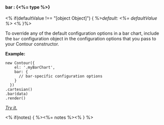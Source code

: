 #### **bar** : {<%= type %>}

<% if(defaultValue !== "[object Object]") { %>*default: <%= defaultValue %>* <% }%>

To override any of the default configuration options in a bar chart, include the `bar` configuration object in the configuration options that you pass to your Contour constructor.

**Example:**

	new Contour({
	    el: '.myBarChart',
	    bar: {
	      // bar-specific configuration options
	    }
	  })
	.cartesian()
	.bar(data)
	.render()	
	
*[Try it.](http://jsfiddle.net/gh/get/library/pure/forio/contour/tree/master/src/documentation/fiddle/config.bar/)*	
	
<% if(notes) { %><%= notes %><% } %>

